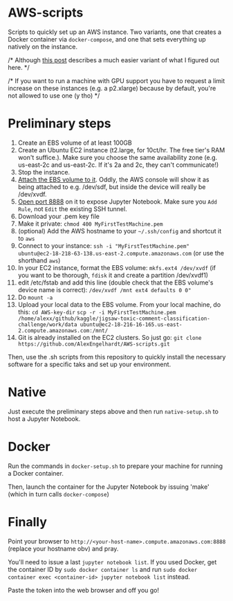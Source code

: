 # AWS-scripts

Scripts to quickly set up an AWS instance. Two variants, one that creates a Docker container via `docker-compose`, and one that sets everything up natively on the instance.

/* Although [this post](https://hackernoon.com/keras-with-gpu-on-amazon-ec2-a-step-by-step-instruction-4f90364e49ac) describes a much easier variant of what I figured out here. */

/* If you want to run a machine with GPU support you have to request a limit increase on these instances (e.g. a p2.xlarge) because by default, you're not allowed to use one (y tho) */

# Preliminary steps

1. Create an EBS volume of at least 100GB
1. Create an Ubuntu EC2 instance (t2.large, for 10ct/hr. The free tier's RAM won't suffice.). Make sure you choose the same availability zone (e.g. us-east-2c and us-east-2c. If it's 2a and 2c, they can't communicate!)
1. Stop the instance.
1. [Attach the EBS volume to it](https://docs.aws.amazon.com/AWSEC2/latest/UserGuide/ebs-attaching-volume.html). Oddly, the AWS console will show it as being attached to e.g. /dev/sdf, but inside the device will really be /dev/xvdf.
2. [Open port 8888](https://stackoverflow.com/questions/17161345/how-to-open-a-web-server-port-on-ec2-instance) on it to expose Jupyter Notebook. Make sure you `Add Rule`, not `Edit` the existing SSH tunnel.
3. Download your .pem key file
4. Make it private: `chmod 400 MyFirstTestMachine.pem`
1. (optional) Add the AWS hostname to your `~/.ssh/config` and shortcut it to `aws`
5. Connect to your instance: `ssh -i "MyFirstTestMachine.pem" ubuntu@ec2-18-218-63-138.us-east-2.compute.amazonaws.com` (or use the shorthand `aws`)
1. In your EC2 instance, format the EBS volume: `mkfs.ext4 /dev/xvdf` (if you want to be thorough, `fdisk` it and create a partition /dev/xvdf1)
1. edit /etc/fstab and add this line (double check that the EBS volume's device name is correct):
    `/dev/xvdf /mnt ext4 defaults 0 0"`
1. Do `mount -a`
2. Upload your local data to the EBS volume. From your local machine, do this:
    `cd AWS-key-dir`
    `scp -r -i MyFirstTestMachine.pem /home/alexx/github/kaggle/jigsaw-toxic-comment-classification-challenge/work/data ubuntu@ec2-18-216-16-165.us-east-2.compute.amazonaws.com:/mnt/`
1. Git is already installed on the EC2 clusters. So just go:
    `git clone https://github.com/AlexEngelhardt/AWS-scripts.git`

Then, use the .sh scripts from this repository to quickly install the necessary software for a specific taks and set up your environment.

# Native

Just execute the preliminary steps above and then run `native-setup.sh` to host a Jupyter Notebook.

# Docker

Run the commands in `docker-setup.sh` to prepare your machine for running a Docker container.

Then, launch the container for the Jupyter Notebook by issuing 'make' (which in turn calls `docker-compose`)

# Finally

Point your browser to `http://<your-host-name>.compute.amazonaws.com:8888` (replace your hostname obv) and pray.

You'll need to issue a last `jupyter notebook list`. If you used Docker, get the container ID by `sudo docker container ls` and run `sudo docker container exec <container-id> jupyter notebook list` instead.

Paste the token into the web browser and off you go!


